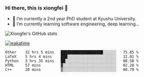 ### Hi there, this is xiongfei 👋


- 🔭 I’m currently a 2nd year PhD student at Kyushu University.
- 🌱 I’m currently learning software engineering, deep learning...

<!--
**Toma62299781/Toma62299781** is a ✨ _special_ ✨ repository because its `README.md` (this file) appears on your GitHub profile.
Here are some ideas to get you started:
-->

![Xiongfei's GitHub stats](https://github-readme-stats.vercel.app/api?username=Toma62299781)


[![wakatime](https://wakatime.com/badge/user/9e8d5516-d162-43e7-9563-87295d455a71.svg)](https://wakatime.com/@9e8d5516-d162-43e7-9563-87295d455a71)

<!--START_SECTION:waka-->
```text
Other    32 hrs 5 mins   ███████████████████░░░░░░   75.85 % 
LaTeX    5 hrs 4 mins    ███░░░░░░░░░░░░░░░░░░░░░░   12.01 % 
Python   3 hrs 35 mins   ██░░░░░░░░░░░░░░░░░░░░░░░   08.50 % 
HTML     57 mins         ▓░░░░░░░░░░░░░░░░░░░░░░░░   02.28 % 
C++      20 mins         ▒░░░░░░░░░░░░░░░░░░░░░░░░   00.79 % 
```
<!--END_SECTION:waka-->

